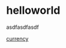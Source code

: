 # helloworld

asdfasdfasdf

<a href="https://www.playerauctions.com/path-of-exile-items/currency/">currency</a>
